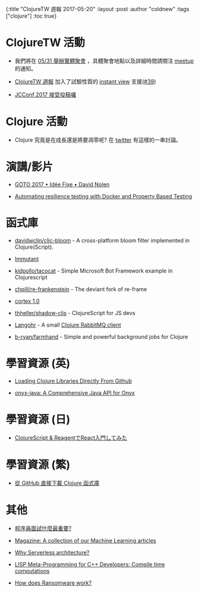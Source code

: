 {:title "ClojureTW 週報 2017-05-20"
:layout :post
:author "coldnew"
:tags  ["clojure"]
:toc true}

# ClojureTW 活動

* 我們將在 [05/31 舉辦實體聚會](https://www.meetup.com/Clojure-tw/events/239567053/) ，具體聚會地點以及詳細時間請關注 [meetup](https://www.meetup.com/Clojure-tw/events/239567053/) 的通知。

* [ClojureTW 週報](https://clojure.tw/weekly) 加入了試驗性質的 [instant view](https://instantview.telegram.org/) 支援([#39](https://github.com/clojure-tw/weekly/issues/39))

* [JCConf 2017 接受投稿囉](https://twjug.kktix.cc/events/jcconf-2017-cfp)

# Clojure 活動

* Clojure 究竟是在成長還是將要凋零呢? 在 [twitter](https://twitter.com/ericnormand/status/864247111000481794) 有這樣的一串討論。

# 演講/影片

* [GOTO 2017 • Idée Fixe • David Nolen](https://www.youtube.com/watch?v=lzXHMy4ewtM&feature=youtu.be)

* [Automating resilience testing with Docker and Property Based Testing](http://danlebrero.com/2017/05/20/automating-resilience-testing-with-docker-and-property-based-testing-devoxx-uk-2017-video/)

# 函式庫

* [davidwclin/cljc-bloom](https://github.com/davidwclin/cljc-bloom) - A cross-platform bloom filter implemented in Clojure(Script).

* [Immutant](http://immutant.org/news/2017/05/18/announcing-2-1-7/)

* [kidpollo/tacocat](https://github.com/kidpollo/tacocat) - Simple Microsoft Bot Framework example in Clojurescript

* [chpill/re-frankenstein](https://github.com/chpill/re-frankenstein) - The deviant fork of re-frame

* [cortex 1.0](http://thinktopic.com/blog/toward-cortex-1-dot-0)

* [thheller/shadow-cljs](https://github.com/thheller/shadow-cljs) - ClojureScript for JS devs

* [Langohr](http://blog.clojurewerkz.org/blog/2017/05/15/langohr-4-dot-0-0-is-released/) - A small [Clojure RabbitMQ client](http://clojurerabbitmq.info/)

* [b-ryan/farmhand](https://github.com/b-ryan/farmhand) - Simple and powerful background jobs for Clojure

# 學習資源 (英)

* [Loading Clojure Libraries Directly From Github](https://lambdaisland.com/blog/17-05-2017-loading-clojure-libraries-directly-from-github)

* [onyx-java: A Comprehensive Java API for Onyx](http://www.onyxplatform.org/jekyll/update/2017/05/15/Onyx-Java.html)

# 學習資源 (日)

* [ClojureScript & ReagentでReact入門してみた](http://qiita.com/lagenorhynque/items/7c049f3c3b967ee777ac) 

# 學習資源 (繁)

* [從 GitHub 直接下載 Clojure 函式庫](https://coldnew.github.io/f421b76a/)

# 其他

* [程序員面試什麼最重要?](http://www.cnblogs.com/weidagang2046/archive/2013/02/15/on-interview.html)

* [Magazine: A collection of our Machine Learning articles](https://tryolabs.com/blog/2017/05/18/magazine-a-collection-of-our-machine-learning-articles/)

* [Why Serverless architecture?](https://cloudncode.blog/2017/05/15/why-serverless-architecture/)

* [LISP Meta-Programming for C++ Developers: Compile time computations](https://deque.blog/2017/05/16/lisp-meta-programming-for-c-developers-compile-time-computations/)

* [How does Ransomware work?](https://consolia-comic.com/comics/ransomware)